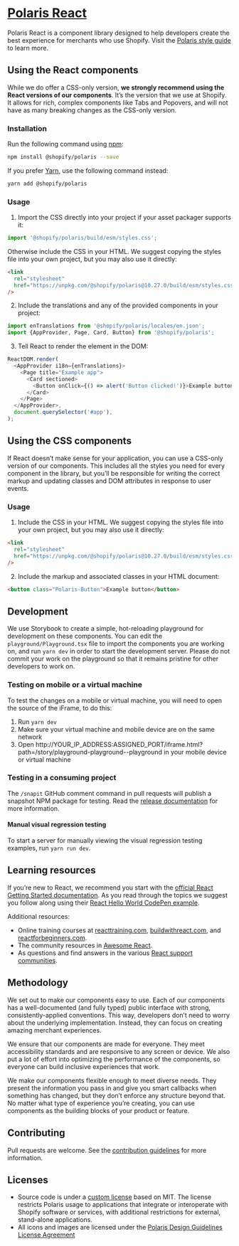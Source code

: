 # [Polaris React](https://polaris.shopify.com/)

Polaris React is a component library designed to help developers create the best experience for merchants who use Shopify. Visit the [Polaris style guide](https://polaris.shopify.com) to learn more.

## Using the React components

While we do offer a CSS-only version, **we strongly recommend using the React versions of our components**. It’s the version that we use at Shopify. It allows for rich, complex components like Tabs and Popovers, and will not have as many breaking changes as the CSS-only version.

### Installation

Run the following command using [npm](https://www.npmjs.com/):

```bash
npm install @shopify/polaris --save
```

If you prefer [Yarn](https://yarnpkg.com/en/), use the following command instead:

```bash
yarn add @shopify/polaris
```

### Usage

1.  Import the CSS directly into your project if your asset packager supports it:

```js
import '@shopify/polaris/build/esm/styles.css';
```

Otherwise include the CSS in your HTML. We suggest copying the styles file into your own project, but you may also use it directly:

```html
<link
  rel="stylesheet"
  href="https://unpkg.com/@shopify/polaris@10.27.0/build/esm/styles.css"
/>
```

2.  Include the translations and any of the provided components in your project:

```js
import enTranslations from '@shopify/polaris/locales/en.json';
import {AppProvider, Page, Card, Button} from '@shopify/polaris';
```

3.  Tell React to render the element in the DOM:

```js
ReactDOM.render(
  <AppProvider i18n={enTranslations}>
    <Page title="Example app">
      <Card sectioned>
        <Button onClick={() => alert('Button clicked!')}>Example button</Button>
      </Card>
    </Page>
  </AppProvider>,
  document.querySelector('#app'),
);
```

## Using the CSS components

If React doesn’t make sense for your application, you can use a CSS-only version of our components. This includes all the styles you need for every component in the library, but you’ll be responsible for writing the correct markup and updating classes and DOM attributes in response to user events.

### Usage

1.  Include the CSS in your HTML. We suggest copying the styles file into your own project, but you may also use it directly:

```html
<link
  rel="stylesheet"
  href="https://unpkg.com/@shopify/polaris@10.27.0/build/esm/styles.css"
/>
```

2.  Include the markup and associated classes in your HTML document:

```html
<button class="Polaris-Button">Example button</button>
```

## Development

We use Storybook to create a simple, hot-reloading playground for development on these components. You can edit the `playground/Playground.tsx` file to import the components you are working on, and run `yarn dev` in order to start the development server. Please do not commit your work on the playground so that it remains pristine for other developers to work on.

### Testing on mobile or a virtual machine

To test the changes on a mobile or virtual machine, you will need to open the source of the iFrame, to do this:

1.  Run `yarn dev`
1.  Make sure your virtual machine and mobile device are on the same network
1.  Open http://YOUR_IP_ADDRESS:ASSIGNED_PORT/iframe.html?path=/story/playground-playground--playground in your mobile device or virtual machine

### Testing in a consuming project

The `/snapit` GitHub comment command in pull requests will publish a snapshot NPM package for testing. Read the [release documentation](https://github.com/Shopify/polaris/blob/main/documentation/Releasing.md#snapshot-release) for more information.

#### Manual visual regression testing

To start a server for manually viewing the visual regression testing examples, run `yarn run dev`.

## Learning resources

If you’re new to React, we recommend you start with the [official React Getting Started documentation](https://facebook.github.io/react/docs/hello-world.html). As you read through the topics we suggest you follow along using their [React Hello World CodePen example](http://codepen.io/gaearon/pen/ZpvBNJ?editors=0010).

Additional resources:

- Online training courses at [reacttraining.com](http://reacttraining.com), [buildwithreact.com](http://buildwithreact.com), and [reactforbeginners.com](http://reactforbeginners.com).
- The community resources in [Awesome React](https://github.com/enaqx/awesome-react).
- As questions and find answers in the various [React support communities](https://facebook.github.io/react/community/support.html).

## Methodology

We set out to make our components easy to use. Each of our components has a well-documented (and fully typed) public interface with strong, consistently-applied conventions. This way, developers don’t need to worry about the underlying implementation. Instead, they can focus on creating amazing merchant experiences.

We ensure that our components are made for everyone. They meet accessibility standards and are responsive to any screen or device. We also put a lot of effort into optimizing the performance of the components, so everyone can build inclusive experiences that work.

We make our components flexible enough to meet diverse needs. They present the information you pass in and give you smart callbacks when something has changed, but they don’t enforce any structure beyond that. No matter what type of experience you’re creating, you can use components as the building blocks of your product or feature.

## Contributing

Pull requests are welcome. See the [contribution guidelines](https://github.com/Shopify/polaris-react/blob/main/.github/CONTRIBUTING.md) for more information.

## Licenses

- Source code is under a [custom license](https://github.com/Shopify/polaris-react/blob/main/LICENSE.md) based on MIT. The license restricts Polaris usage to applications that integrate or interoperate with Shopify software or services, with additional restrictions for external, stand-alone applications.
- All icons and images are licensed under the [Polaris Design Guidelines License Agreement](https://polaris.shopify.com/legal/license)
